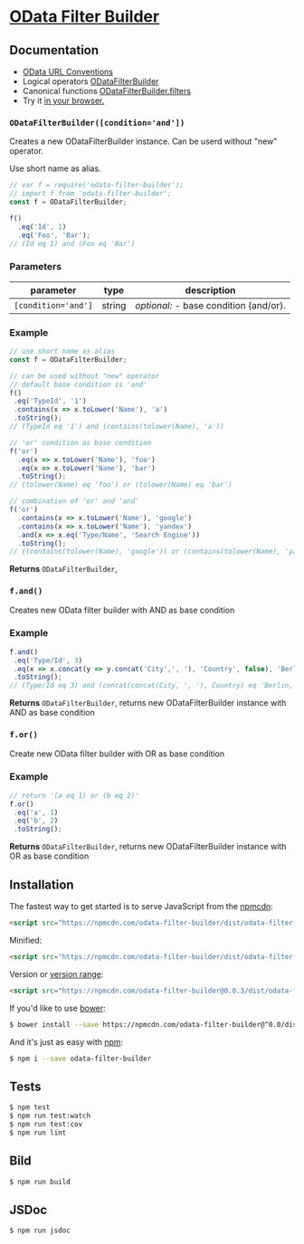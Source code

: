 # [OData Filter Builder](https://htmlpreview.github.io/?https://github.com/bodia-uz/odata-filter-builder/blob/master/jsdoc/index.html)

## Documentation
* [OData URL Conventions](http://docs.oasis-open.org/odata/odata/v4.0/errata02/os/complete/part2-url-conventions/odata-v4.0-errata02-os-part2-url-conventions-complete.html)
* Logical operators [ODataFilterBuilder](https://htmlpreview.github.io/?https://github.com/bodia-uz/odata-filter-builder/blob/master/jsdoc/ODataFilterBuilder.html)
* Canonical functions [ODataFilterBuilder.filters](https://htmlpreview.github.io/?https://github.com/bodia-uz/odata-filter-builder/blob/master/jsdoc/ODataFilterBuilder.js.html)
* Try it [in your browser.](https://jsbin.com/lafutap/edit?html,js,console)

### `ODataFilterBuilder([condition='and'])`

Creates a new ODataFilterBuilder instance.
Can be userd without "new" operator.

Use short name as alias.
```js
// var f = require('odata-filter-builder');
// import f from 'odata-filter-builder';
const f = ODataFilterBuilder;

f()
  .eq('Id', 1)
  .eq('Foo', 'Bar');
// (Id eq 1) and (Foo eq 'Bar')
```

### Parameters

| parameter           | type   | description                            |
| ------------------- | ------ | -------------------------------------- |
| `[condition='and']` | string | _optional:_ - base condition (and/or). |


### Example

```js
// use short name as alias
const f = ODataFilterBuilder;
```
```js
// can be used without "new" operator
// default base condition is 'and'
f()
 .eq('TypeId', '1')
 .contains(x => x.toLower('Name'), 'a')
 .toString();
// (TypeId eq '1') and (contains(tolower(Name), 'a'))
```
```js
// 'or' condition as base condition
f('or')
  .eq(x => x.toLower('Name'), 'foo')
  .eq(x => x.toLower('Name'), 'bar')
  .toString();
// (tolower(Name) eq 'foo') or (tolower(Name) eq 'bar')
```
```js
// combination of 'or' and 'and'
f('or')
  .contains(x => x.toLower('Name'), 'google')
  .contains(x => x.toLower('Name'), 'yandex')
  .and(x => x.eq('Type/Name', 'Search Engine'))
  .toString();
// ((contains(tolower(Name), 'google')) or (contains(tolower(Name), 'yandex'))) and (Type/Name eq 'Search Engine')
```

**Returns** `ODataFilterBuilder`, 


### `f.and()`

Creates new OData filter builder with AND as base condition

### Example

```js
f.and()
 .eq('Type/Id', 3)
 .eq(x => x.concat(y => y.concat('City',', '), 'Country', false), 'Berlin, Germany')
 .toString();
// (Type/Id eq 3) and (concat(concat(City, ', '), Country) eq 'Berlin, Germany')
```


**Returns** `ODataFilterBuilder`, returns new ODataFilterBuilder instance with AND as base condition


### `f.or()`

Create new OData filter builder with OR as base condition

### Example

```js
// return '(a eq 1) or (b eq 2)'
f.or()
 .eq('a', 1)
 .eq('b', 2)
 .toString();
```


**Returns** `ODataFilterBuilder`, returns new ODataFilterBuilder instance with OR as base condition


## Installation

The fastest way to get started is to serve JavaScript from the [npmcdn](https://npmcdn.com):

```html
<script src="https://npmcdn.com/odata-filter-builder/dist/odata-filter-builder.js"></script>
```

Minified:

```html
<script src="https://npmcdn.com/odata-filter-builder/dist/odata-filter-builder.min.js"></script>
```

Version or [version range](https://npmcdn.com):

```html
<script src="https://npmcdn.com/odata-filter-builder@0.0.3/dist/odata-filter-builder.js"></script>
```

If you'd like to use [bower](http://bower.io):

```sh
$ bower install --save https://npmcdn.com/odata-filter-builder@^0.0/dist/odata-filter-builder.js --save
```
And it's just as easy with [npm](http://npmjs.com):

```sh
$ npm i --save odata-filter-builder
```

## Tests

```sh
$ npm test
$ npm run test:watch
$ npm run test:cov
$ npm run lint
```

## Bild

```sh
$ npm run build
```

## JSDoc

```sh
$ npm run jsdoc
```


